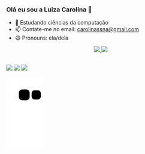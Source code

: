 ### Olá eu sou a Luiza Carolina 👋

- 🌱 Estudando ciências da computação
- 📫 Contate-me no email: carolinassna@gmail.com
- 😄 Pronouns: ela/dela

<div align="center">
  <a href="https://github.com/luacss">
  <img height="180em" src="https://github-readme-stats.vercel.app/api?username=luacss&show_icons=true&theme=dracula&include_all_commits=true&count_private=true"/>
  <img height="180em" src="https://github-readme-stats.vercel.app/api/top-langs/?username=luacss&layout=compact&langs_count=7&theme=dracula"/>
</div>

##

<div>
  <a href="https://instagram.com/luu_acs" target="_blank"><img src="https://img.shields.io/badge/-Instagram-%23E4405F?style=for-the-badge&logo=instagram&logoColor=white" target="_blank"></a>
  <a href = "mailto:carolinassna@gmail.com"><img src="https://img.shields.io/badge/-Gmail-%23333?style=for-the-badge&logo=gmail&logoColor=white" target="_blank"></a>
  <a href="https://www.linkedin.com/in/luiza-carolina-1a0330223" target="_blank"><img src="https://img.shields.io/badge/-LinkedIn-%230077B5?style=for-the-badge&logo=linkedin&logoColor=white" target="_blank"></a> 
</div>

   ![Snake animation](https://github.com/luacss/luacss/blob/output/github-contribution-grid-snake.svg)
